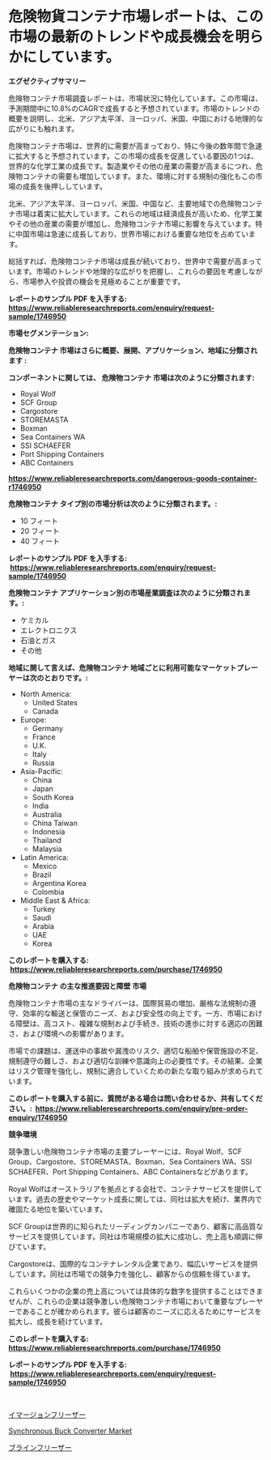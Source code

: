 <p><h1>危険物貨コンテナ市場レポートは、この市場の最新のトレンドや成長機会を明らかにしています。</h1></p><p><strong>エグゼクティブサマリー</strong></p>
<p><p>危険物コンテナ市場調査レポートは、市場状況に特化しています。この市場は、予測期間中に10.8%のCAGRで成長すると予想されています。市場のトレンドの概要を説明し、北米、アジア太平洋、ヨーロッパ、米国、中国における地理的な広がりにも触れます。</p><p>危険物コンテナ市場は、世界的に需要が高まっており、特に今後の数年間で急速に拡大すると予想されています。この市場の成長を促進している要因の1つは、世界的な化学工業の成長です。製造業やその他の産業の需要が高まるにつれ、危険物コンテナの需要も増加しています。また、環境に対する規制の強化もこの市場の成長を後押ししています。</p><p>北米、アジア太平洋、ヨーロッパ、米国、中国など、主要地域での危険物コンテナ市場は着実に拡大しています。これらの地域は経済成長が高いため、化学工業やその他の産業の需要が増加し、危険物コンテナ市場に影響を与えています。特に中国市場は急速に成長しており、世界市場における重要な地位を占めています。</p><p>総括すれば、危険物コンテナ市場は成長が続いており、世界中で需要が高まっています。市場のトレンドや地理的な広がりを把握し、これらの要因を考慮しながら、市場参入や投資の機会を見極めることが重要です。</p></p>
<p><strong>レポートのサンプル PDF を入手する: <a href="https://www.reliableresearchreports.com/enquiry/request-sample/1746950">https://www.reliableresearchreports.com/enquiry/request-sample/1746950</a></strong></p>
<p><strong>市場セグメンテーション:</strong></p>
<p><strong> 危険物コンテナ 市場はさらに概要、展開、アプリケーション、地域に分類されます :</strong></p>
<p><strong>コンポーネントに関しては、 危険物コンテナ 市場は次のように分類されます: &nbsp;</strong></p>
<p><ul><li>Royal Wolf</li><li>SCF Group</li><li>Cargostore</li><li>STOREMASTA</li><li>Boxman</li><li>Sea Containers WA</li><li>SSI SCHAEFER</li><li>Port Shipping Containers</li><li>ABC Containers</li></ul></p>
<p><strong><a href="https://www.reliableresearchreports.com/dangerous-goods-container-r1746950">https://www.reliableresearchreports.com/dangerous-goods-container-r1746950</a></strong></p>
<p><strong> 危険物コンテナ タイプ別の市場分析は次のように分類されます。:</strong></p>
<p><ul><li>10 フィート</li><li>20 フィート</li><li>40 フィート</li></ul></p>
<p><strong>レポートのサンプル PDF を入手する: &nbsp;<a href="https://www.reliableresearchreports.com/enquiry/request-sample/1746950">https://www.reliableresearchreports.com/enquiry/request-sample/1746950</a></strong></p>
<p><strong> 危険物コンテナ アプリケーション別の市場産業調査は次のように分類されます。:</strong></p>
<p><ul><li>ケミカル</li><li>エレクトロニクス</li><li>石油とガス</li><li>その他</li></ul></p>
<p><strong>地域に関して言えば、危険物コンテナ 地域ごとに利用可能なマーケットプレーヤーは次のとおりです。:</strong></p>
<p><ul>
    <li>
        North America:
        <ul>
            <li>United States</li>
            <li>Canada</li>
        </ul>
    </li>
    <li>
        Europe:
        <ul>
            <li>Germany</li>
            <li>France</li>
            <li>U.K.</li>
            <li>Italy</li>
            <li>Russia</li>
        </ul>
    </li>
    <li>
        Asia-Pacific:
        <ul>
            <li>China</li>
            <li>Japan</li>
            <li>South Korea</li>
            <li>India</li>
            <li>Australia</li>
            <li>China Taiwan</li>
            <li>Indonesia</li>
            <li>Thailand</li>
            <li>Malaysia</li>
        </ul>
    </li>
    <li>
        Latin America:
        <ul>
            <li>Mexico</li>
            <li>Brazil</li>
            <li>Argentina Korea</li>
            <li>Colombia</li>
        </ul>
    </li>
    <li>
        Middle East & Africa:
        <ul>
            <li>Turkey</li>
            <li>Saudi</li>
            <li>Arabia</li>
            <li>UAE</li>
            <li>Korea</li>
        </ul>
    </li>
    </ul></p>
<p><strong>このレポートを購入する: &nbsp;<a href="https://www.reliableresearchreports.com/purchase/1746950">https://www.reliableresearchreports.com/purchase/1746950</a></strong></p>
<p><strong>危険物コンテナ の主な推進要因と障壁 市場</strong></p>
<p><p>危険物コンテナ市場の主なドライバーは、国際貿易の増加、厳格な法規制の遵守、効率的な輸送と保管のニーズ、および安全性の向上です。一方、市場における障壁は、高コスト、複雑な規制および手続き、技術の進歩に対する適応の困難さ、および環境への影響があります。</p><p>市場での課題は、運送中の事故や漏洩のリスク、適切な船舶や保管施設の不足、規制遵守の難しさ、および適切な訓練や意識向上の必要性です。その結果、企業はリスク管理を強化し、規制に適合していくための新たな取り組みが求められています。</p></p>
<p><strong>このレポートを購入する前に、質問がある場合は問い合わせるか、共有してください。:&nbsp; <a href="https://www.reliableresearchreports.com/enquiry/pre-order-enquiry/1746950">https://www.reliableresearchreports.com/enquiry/pre-order-enquiry/1746950</a></strong></p>
<p><strong>競争環境</strong></p>
<p><p>競争激しい危険物コンテナ市場の主要プレーヤーには、Royal Wolf、SCF Group、Cargostore、STOREMASTA、Boxman、Sea Containers WA、SSI SCHAEFER、Port Shipping Containers、ABC Containersなどがあります。 </p><p>Royal Wolfはオーストラリアを拠点とする会社で、コンテナサービスを提供しています。過去の歴史やマーケット成長に関しては、同社は拡大を続け、業界内で確固たる地位を築いています。</p><p>SCF Groupは世界的に知られたリーディングカンパニーであり、顧客に高品質なサービスを提供しています。同社は市場規模の拡大に成功し、売上高も順調に伸びています。</p><p>Cargostoreは、国際的なコンテナレンタル企業であり、幅広いサービスを提供しています。同社は市場での競争力を強化し、顧客からの信頼を得ています。</p><p>これらいくつかの企業の売上高については具体的な数字を提供することはできませんが、これらの企業は競争激しい危険物コンテナ市場において重要なプレーヤーであることが確かめられます。彼らは顧客のニーズに応えるためにサービスを拡大し、成長を続けています。</p></p>
<p><strong>このレポートを購入する: &nbsp; <a href="https://www.reliableresearchreports.com/purchase/1746950">https://www.reliableresearchreports.com/purchase/1746950</a></strong></p>
<p><strong>レポートのサンプル PDF を入手する: &nbsp;<a href="https://www.reliableresearchreports.com/enquiry/request-sample/1746950">https://www.reliableresearchreports.com/enquiry/request-sample/1746950</a></strong><strong></strong></p>
<p>&nbsp;</p>
<p><p><a href="https://github.com/vlcostes/Market-Research-Report-List-1/blob/main/958140024980.md">イマージョンフリーザー</a></p><p><a href="https://extreme-scabiosa-c81.notion.site/Synchronous-Buck-Converter-Market-Size-CAGR-Trends-2024-2030-a88eeb35e0f94718906f68ebe6742ab1">Synchronous Buck Converter Market</a></p><p><a href="https://github.com/EstaSprer20231/Market-Research-Report-List-1/blob/main/890952024981.md">ブラインフリーザー</a></p></p>